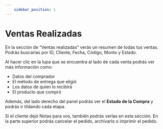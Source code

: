 ```yaml
---
    sidebar_position: 1
---
```


# Ventas Realizadas

En la sección de “Ventas realizadas” verás un resumen de todas tus ventas. Podrás buscarlas por ID, Cliente, Fecha, Código, Monto y Estado. 

Al hacer clic en la lupa que se encuentra al lado de cada venta podrás ver más información como:

- Datos del comprador
- El método de entrega que eligió
- Los datos de quien lo recibirá
- El producto que compró 

Además, del lado derecho del panel podrás ver el **Estado de la Compra** y podrás ir tildando cada etapa. 

Si el cliente dejó Notas para vos, también podrás verlas en esta sección. 
En la parte superior podrás cancelar el pedido, archivarlo o imprimir el pedido. 
